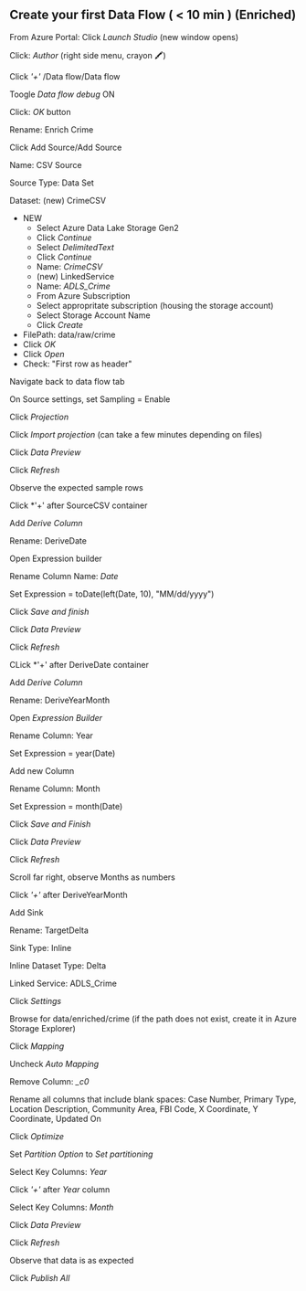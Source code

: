 ## Create your first Data Flow ( < 10 min ) (Enriched)

From Azure Portal: Click *Launch Studio* (new window opens)

Click: *Author* (right side menu, crayon 🖍️)

Click *'+'* /Data flow/Data flow

Toogle *Data flow debug* ON

Click: *OK* button

Rename: Enrich Crime

Click Add Source/Add Source

Name: CSV Source

Source Type: Data Set

Dataset: (new) CrimeCSV
-   NEW
    - Select Azure Data Lake Storage Gen2
    - Click *Continue*
    - Select *DelimitedText*
    - Click *Continue*
    - Name: *CrimeCSV*
    - (new) LinkedService
    - Name: *ADLS_Crime*
    - From Azure Subscription
    - Select appropritate subscription (housing the storage account)
    - Select Storage Account Name
    - Click *Create*
-   FilePath: data/raw/crime
-   Click *OK*
-   Click *Open*
-   Check: "First row as header"

Navigate back to data flow tab

On Source settings, set Sampling = Enable

Click *Projection*

Click *Import projection* (can take a few minutes depending on files)

Click *Data Preview*

Click *Refresh*

Observe the expected sample rows

Click *'+' after SourceCSV container

Add *Derive Column*

Rename: DeriveDate

Open Expression builder

Rename Column Name: *Date*

Set Expression = toDate(left(Date, 10), "MM/dd/yyyy")

Click *Save and finish*

Click *Data Preview*

Click *Refresh*

CLick *'+' after DeriveDate container

Add *Derive Column*

Rename: DeriveYearMonth

Open *Expression Builder*

Rename Column: Year

Set Expression = year(Date)

Add new Column

Rename Column: Month

Set Expression = month(Date)

Click *Save and Finish*

Click *Data Preview*

Click *Refresh*

Scroll far right, observe Months as numbers

Click *'+'* after DeriveYearMonth

Add Sink

Rename: TargetDelta

Sink Type: Inline

Inline Dataset Type: Delta

Linked Service: ADLS_Crime

Click *Settings*

Browse for data/enriched/crime (if the path does not exist, create it in Azure Storage Explorer)

Click *Mapping*

Uncheck *Auto Mapping*

Remove Column: *_c0* 

Rename all columns that include blank spaces: Case Number, Primary Type, Location Description, Community Area, FBI Code, X Coordinate, Y Coordinate, Updated On

Click *Optimize*

Set *Partition Option* to *Set partitioning*

Select Key Columns: *Year*

Click *'+'* after *Year* column

Select Key Columns: *Month*

Click *Data Preview*

Click *Refresh*

Observe that data is as expected

Click *Publish All*
